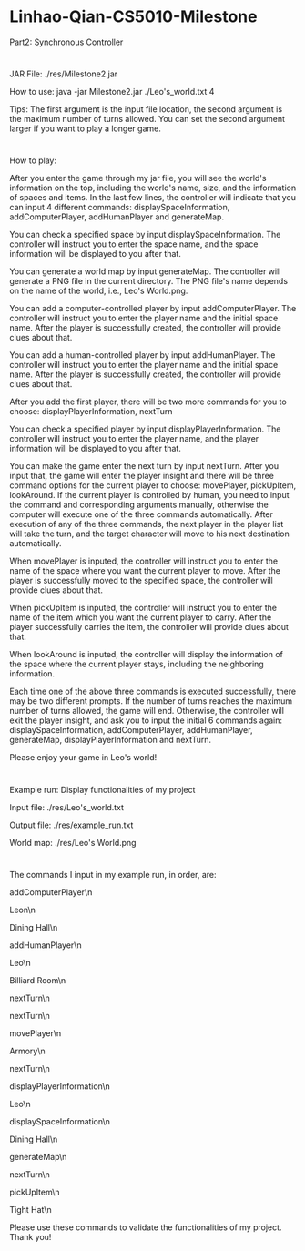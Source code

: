 # Linhao-Qian-CS5010-Milestone

Part2: Synchronous Controller
# 
JAR File: ./res/Milestone2.jar

How to use: java -jar Milestone2.jar ./Leo's_world.txt 4

Tips:
The first argument is the input file location, the second argument is the maximum number of turns allowed.
You can set the second argument larger if you want to play a longer game.
# 
How to play:

After you enter the game through my jar file, you will see the world's information on the top, including the world's name, size, and the information of spaces and items. In the last few lines, the controller will indicate that you can input 4 different commands: displaySpaceInformation, addComputerPlayer, addHumanPlayer and generateMap.

You can check a specified space by input displaySpaceInformation. The controller will instruct you to enter the space name, and the space information will be displayed to you after that.

You can generate a world map by input generateMap. The controller will generate a PNG file in the current directory. The PNG file's name depends on the name of the world, i.e., Leo's World.png.

You can add a computer-controlled player by input addComputerPlayer. The controller will instruct you to enter the player name and the initial space name. After the player is successfully created, the controller will provide clues about that.

You can add a human-controlled player by input addHumanPlayer. The controller will instruct you to enter the player name and the initial space name. After the player is successfully created, the controller will provide clues about that.

After you add the first player, there will be two more commands for you to choose: displayPlayerInformation, nextTurn

You can check a specified player by input displayPlayerInformation. The controller will instruct you to enter the player name, and the player information will be displayed to you after that.

You can make the game enter the next turn by input nextTurn. After you input that, the game will enter the player insight and there will be three command options for the current player to choose: movePlayer, pickUpItem, lookAround. If the current player is controlled by human, you need to input the command and corresponding arguments manually, otherwise the computer will execute one of the three commands automatically. After execution of any of the three commands, the next player in the player list will take the turn, and the target character will move to his next destination automatically.

When movePlayer is inputed, the controller will instruct you to enter the name of the space where you want the current player to move. After the player is successfully moved to the specified space, the controller will provide clues about that.

When pickUpItem is inputed, the controller will instruct you to enter the name of the item which you want the current player to carry. After the player successfully carries the item, the controller will provide clues about that.

When lookAround is inputed, the controller will display the information of the space where the current player stays, including the neighboring information.

Each time one of the above three commands is executed successfully, there may be two different prompts. If the number of turns reaches the maximum number of turns allowed, the game will end. Otherwise, the controller will exit the player insight, and ask you to input the initial 6 commands again: displaySpaceInformation, addComputerPlayer, addHumanPlayer, generateMap, displayPlayerInformation and nextTurn.

Please enjoy your game in Leo's world!
# 
Example run: Display functionalities of my project

Input file: ./res/Leo's_world.txt

Output file: ./res/example_run.txt

World map: ./res/Leo's World.png
# 
The commands I input in my example run, in order, are:

addComputerPlayer\n

Leon\n

Dining Hall\n

addHumanPlayer\n

Leo\n

Billiard Room\n

nextTurn\n

nextTurn\n

movePlayer\n

Armory\n

nextTurn\n

displayPlayerInformation\n

Leo\n

displaySpaceInformation\n

Dining Hall\n

generateMap\n

nextTurn\n

pickUpItem\n

Tight Hat\n

Please use these commands to validate the functionalities of my project. Thank you!